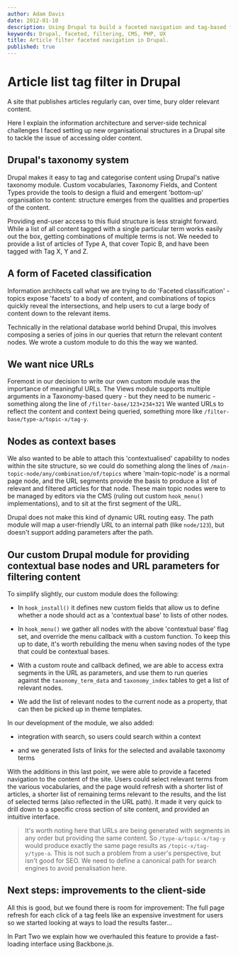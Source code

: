```yaml
---
author: Adam Davis
date: 2012-01-10
description: Using Drupal to build a faceted navigation and tag-based filtering.
keywords: Drupal, faceted, filtering, CMS, PHP, UX
title: Article filter faceted navigation in Drupal.
published: true
---
```




Article list tag filter in Drupal
=================================

A site that publishes articles regularly can, over time, bury older relevant content.

Here I explain the information architecture and server-side technical challenges I faced setting up new organisational structures in a Drupal site to tackle the issue of accessing older content.

## Drupal's taxonomy system
Drupal makes it easy to tag and categorise content using Drupal's native taxonomy module. Custom vocabularies, Taxonomy Fields, and Content Types provide the tools to design a fluid and emergent 'bottom-up' organisation to content: structure emerges from the qualities and properties of the content.

Providing end-user access to this fluid structure is less straight forward. While a list of all content tagged with a single particular term works easily out the box, getting combinations of multiple terms is not. We needed to provide a list of articles of Type A, that cover Topic B, and have been tagged with Tag X, Y and Z.

## A form of Faceted classification
Information architects call what we are trying to do 'Faceted classification' - topics expose 'facets' to a body of content, and combinations of topics quickly reveal the intersections, and help users to cut a large body of content down to the relevant items.  

Technically in the relational database world behind Drupal, this involves composing a series of joins in our queries that return the relevant content nodes. We wrote a custom module to do this the way we wanted.

## We want nice URLs
Foremost in our decision to write our own custom module was the importance of meaningful URLs. The Views module supports multiple arguments in a Taxonomy-based query - but they need to be numeric  - something along the line of `/filter-base/123+234+321` We wanted URLs to reflect the content and context being queried, something more like `/filter-base/type-a/topic-x/tag-y`.

## Nodes as context bases
We also wanted to be able to attach this 'contextualised' capability to nodes within the site structure, so we could do something along the lines of `/main-topic-node/any/combination/of/topics` where 'main-topic-node' is a normal page node, and the URL segments provide the basis to produce a list of relevant and filtered articles for that node. These main topic nodes were to be managed by editors via the CMS (ruling out custom `hook_menu()` implementations), and to sit at the first segment of the URL.  

Drupal does not make this kind of dynamic URL routing easy. The path module will map a user-friendly URL to an internal path (like `node/123`), but doesn't support adding parameters after the path.

## Our custom Drupal module for providing contextual base nodes and URL parameters for filtering content
To simplify slightly, our custom module does the following:

-  In `hook_install()` it defines new custom fields that allow us to define whether a node should act as a 'contextual base' to lists of other nodes.

-  In `hook_menu()` we gather all nodes with the above 'contextual base' flag set, and override the menu callback with a custom function. To keep this up to date, it's worth rebuilding the menu when saving nodes of the type that could be contextual bases.

-  With a custom route and callback defined, we are able to access extra segments in the URL as parameters, and use them to run queries against the `taxonomy_term_data` and `taxonomy_index` tables to get a list of relevant nodes.

-  We add the list of relevant nodes to the current node as a property, that can then be picked up in theme templates.


In our development of the module, we also added:

-   integration with search, so users could search within a context

-  and we generated lists of links for the selected and  available taxonomy terms


With the additions in this last point, we were able to provide a faceted navigation to the content of the site. Users could select relevant terms from the various vocabularies, and the page would refresh with a shorter list of articles, a shorter list of remaining terms relevant to the results, and the list of selected terms (also reflected in the URL path). It made it very quick to drill down to a specific cross section of site content, and provided an intuitive interface.

> It's worth noting here that URLs are being generated with segments in any order but providing the same content. So `/type-a/topic-x/tag-y` would produce exactly the same page results as `/topic-x/tag-y/type-a`. This is not such a problem from a user's perspective, but isn't good for SEO. We need to define a canonical path for search engines to avoid penalisation here.

## Next steps: improvements to the client-side
All this is good, but we found there is room for improvement:  The full page refresh for each click of a tag feels like an expensive investment for users so we started looking at ways to load the results faster...

In Part Two we explain how we overhauled this feature to provide a fast-loading interface using Backbone.js.  
